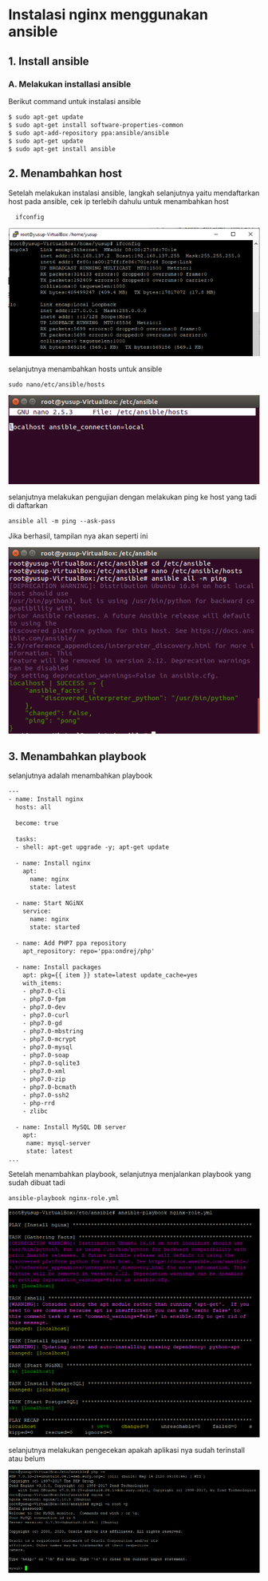 
# Instalasi nginx menggunakan ansible
## 1. Install ansible
### A. Melakukan installasi ansible
Berikut command untuk instalasi ansible

    $ sudo apt-get update
    $ sudo apt-get install software-properties-common
    $ sudo apt-add-repository ppa:ansible/ansible
    $ sudo apt-get update
    $ sudo apt-get install ansible

## 2. Menambahkan host 
 Setelah melakukan instalasi ansible, langkah selanjutnya yaitu mendaftarkan host pada ansible, cek ip terlebih dahulu untuk menambahkan host 
  
      ifconfig

<img src="pict/1.PNG">

selanjutnya menambahkan hosts untuk ansible

    sudo nano/etc/ansible/hosts

<img src="pict/5.PNG">

selanjutnya melakukan pengujian dengan melakukan ping ke host yang tadi di daftarkan


    ansible all -m ping --ask-pass



Jika berhasil, tampilan nya akan seperti ini


<img src="pict/4.PNG">


## 3. Menambahkan playbook
selanjutnya adalah menambahkan playbook 

    ---
    - name: Install nginx
      hosts: all
    
      become: true
    
      tasks:
      - shell: apt-get upgrade -y; apt-get update
    
      - name: Install nginx
        apt:
          name: nginx
          state: latest
    
      - name: Start NGiNX
        service:
          name: nginx
          state: started
    
      - name: Add PHP7 ppa repository
        apt_repository: repo='ppa:ondrej/php'
    
      - name: Install packages
        apt: pkg={{ item }} state=latest update_cache=yes
        with_items:
        - php7.0-cli
        - php7.0-fpm
        - php7.0-dev
        - php7.0-curl
        - php7.0-gd
        - php7.0-mbstring
        - php7.0-mcrypt
        - php7.0-mysql
        - php7.0-soap
        - php7.0-sqlite3
        - php7.0-xml
        - php7.0-zip
        - php7.0-bcmath
        - php7.0-ssh2
        - php-rrd
        - zlibc
    
      - name: Install MySQL DB server
        apt:
         name: mysql-server
         state: latest
    ...

Setelah menambahkan playbook, selanjutnya menjalankan playbook yang sudah dibuat tadi 

    ansible-playbook nginx-role.yml

<img src="pict/6.PNG">

selanjutnya melakukan pengecekan apakah aplikasi nya sudah terinstall atau belum
 
<img src="pict/7.PNG">
